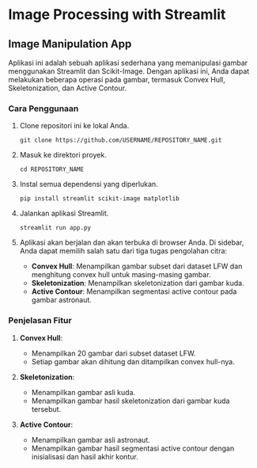 # Image Processing with Streamlit

## Image Manipulation App

Aplikasi ini adalah sebuah aplikasi sederhana yang memanipulasi gambar menggunakan Streamlit dan Scikit-Image. Dengan aplikasi ini, Anda dapat melakukan beberapa operasi pada gambar, termasuk Convex Hull, Skeletonization, dan Active Contour.

### Cara Penggunaan

1. Clone repositori ini ke lokal Anda.
   ```shell
   git clone https://github.com/USERNAME/REPOSITORY_NAME.git
   ```

2. Masuk ke direktori proyek.
   ```shell
   cd REPOSITORY_NAME
   ```

3. Instal semua dependensi yang diperlukan.
   ```shell
   pip install streamlit scikit-image matplotlib
   ```

4. Jalankan aplikasi Streamlit.
   ```shell
   streamlit run app.py
   ```

5. Aplikasi akan berjalan dan akan terbuka di browser Anda. Di sidebar, Anda dapat memilih salah satu dari tiga tugas pengolahan citra:
   - **Convex Hull**: Menampilkan gambar subset dari dataset LFW dan menghitung convex hull untuk masing-masing gambar.
   - **Skeletonization**: Menampilkan skeletonization dari gambar kuda.
   - **Active Contour**: Menampilkan segmentasi active contour pada gambar astronaut.

### Penjelasan Fitur

1. **Convex Hull**: 
   - Menampilkan 20 gambar dari subset dataset LFW.
   - Setiap gambar akan dihitung dan ditampilkan convex hull-nya.

2. **Skeletonization**:
   - Menampilkan gambar asli kuda.
   - Menampilkan gambar hasil skeletonization dari gambar kuda tersebut.

3. **Active Contour**:
   - Menampilkan gambar asli astronaut.
   - Menampilkan gambar hasil segmentasi active contour dengan inisialisasi dan hasil akhir kontur.
